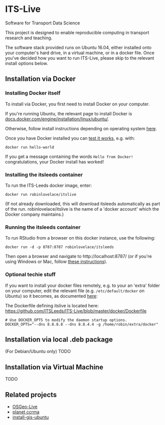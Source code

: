 # ITS-Live

Software for Transport Data Science

This project is designed to enable reproducible computing in transport research and teaching.

The software stack provided runs on Ubuntu 16.04, either installed onto your computer's hard drive, in a virtual machine, or in a docker file.
Once you've decided how you want to run ITS-Live, please skip to the relevant install options below.


## Installation via Docker

### Installing Docker itself

To install via Docker, you first need to install Docker on your computer.

If you're running Ubuntu, the relevant page to install Docker is
[docs.docker.com/engine/installation/linux/ubuntu/](https://docs.docker.com/engine/installation/linux/ubuntu/).

Otherwise, follow install instructions depending on operating system [here](https://www.docker.com/products/overview).

Once you have Docker installed you can [test it works](https://docs.docker.com/engine/getstarted/step_one/), e.g. with:

```
docker run hello-world
```

If you get a message containing the words `Hello from Docker!` congratulations, your Docker install has worked!

### Installing the itsleeds container

To run the ITS-Leeds docker image, enter:

```
docker run robinlovelace/itslive
```

(If not already downloaded, this will download itsleeds automatically as part of the run.  robinlovelace/itslive is the name of a 'docker account' which the Docker company maintains.)

### Running the itsleeds container

To run RStudio from a browser on this docker instance, use the following:

```
docker run -d -p 8787:8787 robinlovelace/itsleeds
```

Then open a browser and navigate to http://localhost:8787/ (or if you're using Windows or Mac, follow [these instructions](https://github.com/rocker-org/rocker/wiki/Using-the-RStudio-image)).


### Optional techie stuff

If you want to install your docker files remotely, e.g. to your an 'extra' folder on your computer,
edit the relevant file (e.g. `/etc/default/docker` on Ubuntu) so it becomes, as documented
[here](https://forums.docker.com/t/how-do-i-change-the-docker-image-installation-directory/1169):

The Dockerfile defining itslive is located here: https://github.com/ITSLeeds/ITS-Live/blob/master/docker/Dockerfile

```
# Use DOCKER_OPTS to modify the daemon startup options.
DOCKER_OPTS="--dns 8.8.8.8 --dns 8.8.4.4 -g /home/robin/extra/docker"
```
## Installation via local .deb package
(For Debian/Ubuntu only) TODO

## Installation via Virtual Machine
TODO


## Related projects

- [OSGeo-Live](https://github.com/robinlovelace/OSGeoLive)
- [planet ccrma](https://github.com/ccrma/music220a)
- [install-gis-ubuntu](https://github.com/Robinlovelace/install-gis-ubuntu)

